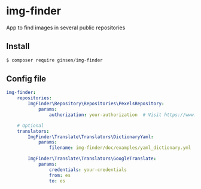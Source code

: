 # img-finder
App to find images in several public repositories 

## Install

```bash
$ composer require ginsen/img-finder
```

## Config file

```yaml
img-finder:
    repositories:
        ImgFinder\Repository\Repositories\PexelsRepository:
            params:
                authorization: your-authorization  # Visit https://www.pexels.com/es-es/api/new/

    # Optional
    translators:
        ImgFinder\Translate\Translators\DictionaryYaml:
            params:
                filename: img-finder/doc/examples/yaml_dictionary.yml

        ImgFinder\Translate\Translators\GoogleTranslate:
            params:
                credentials: your-credentials
                from: es
                to: es
```
